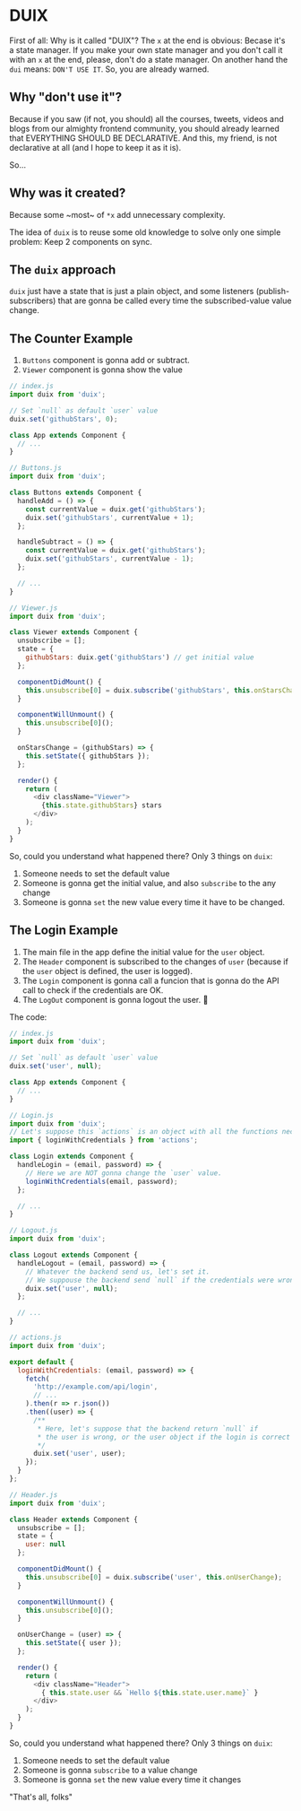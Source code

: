 # DUIX
First of all: Why is it called "DUIX"? The `x` at the end is obvious: Becase it's a state manager. If you make your own state manager and you don't call it with an `x` at the end, please, don't do a state manager. On another hand the `dui` means: `DON'T USE IT`. So, you are already warned.


## Why "don't use it"?
Because if you saw (if not, you should) all the courses, tweets, videos and blogs from our almighty frontend community, you should already learned that EVERYTHING SHOULD BE DECLARATIVE. And this, my friend, is not declarative at all (and I hope to keep it as it is).

So...

## Why was it created?
Because some ~most~ of `*x` add unnecessary complexity.

The idea of `duix` is to reuse some old knowledge to solve only one simple problem: Keep 2 components on sync.

## The `duix` approach
`duix` just have a state that is just a plain object, and some listeners (publish-subscribers) that are gonna be called every time the subscribed-value value change.

## The Counter Example
1. `Buttons` component is gonna add or subtract.
2. `Viewer` component is gonna show the value

```js
// index.js
import duix from 'duix';

// Set `null` as default `user` value
duix.set('githubStars', 0);

class App extends Component {
  // ...
}
```

```js
// Buttons.js
import duix from 'duix';

class Buttons extends Component {
  handleAdd = () => {
    const currentValue = duix.get('githubStars');
    duix.set('githubStars', currentValue + 1);
  };

  handleSubtract = () => {
    const currentValue = duix.get('githubStars');
    duix.set('githubStars', currentValue - 1);
  };

  // ...
}
```

```js
// Viewer.js
import duix from 'duix';

class Viewer extends Component {
  unsubscribe = [];
  state = {
    githubStars: duix.get('githubStars') // get initial value
  };

  componentDidMount() {
    this.unsubscribe[0] = duix.subscribe('githubStars', this.onStarsChange);
  }

  componentWillUnmount() {
    this.unsubscribe[0]();
  }

  onStarsChange = (githubStars) => {
    this.setState({ githubStars });
  };

  render() {
    return (
      <div className="Viewer">
        {this.state.githubStars} stars
      </div>
    );
  }
}
```

So, could you understand what happened there? Only 3 things on `duix`:
1. Someone needs to set the default value
2. Someone is gonna get the initial value, and also `subscribe` to the any change
4. Someone is gonna `set` the new value every time it have to be changed.

## The Login Example
1. The main file in the app define the initial value for the `user` object.
2. The `Header` component is subscribed to the changes of `user` (because if the `user` object is defined, the user is logged).
3. The `Login` component is gonna call a funcion that is gonna do the API call to check if the credentials are OK.
4. The `LogOut` component is gonna logout the user. :shrug:

The code:

```js
// index.js
import duix from 'duix';

// Set `null` as default `user` value
duix.set('user', null);

class App extends Component {
  // ...
}
```

```js
// Login.js
import duix from 'duix';
// Let's suppose this `actions` is an object with all the functions necessary to login an user
import { loginWithCredentials } from 'actions';

class Login extends Component {
  handleLogin = (email, password) => {
    // Here we are NOT gonna change the `user` value.
    loginWithCredentials(email, password);
  };

  // ...
}
```

```js
// Logout.js
import duix from 'duix';

class Logout extends Component {
  handleLogout = (email, password) => {
    // Whatever the backend send us, let's set it.
    // We suppouse the backend send `null` if the credentials were wrong, or the proper `user` object if the credentials were OK.
    duix.set('user', null);
  };

  // ...
}
```

```js
// actions.js
import duix from 'duix';

export default {
  loginWithCredentials: (email, password) => {
    fetch(
      'http://example.com/api/login',
      // ...
    ).then(r => r.json())
    .then((user) => {
      /**
       * Here, let's suppose that the backend return `null` if
       * the user is wrong, or the user object if the login is correct
       */
      duix.set('user', user);
    });
  }
};
```

```js
// Header.js
import duix from 'duix';

class Header extends Component {
  unsubscribe = [];
  state = {
    user: null
  };

  componentDidMount() {
    this.unsubscribe[0] = duix.subscribe('user', this.onUserChange);
  }

  componentWillUnmount() {
    this.unsubscribe[0]();
  }

  onUserChange = (user) => {
    this.setState({ user });
  };

  render() {
    return (
      <div className="Header">
        { this.state.user && `Hello ${this.state.user.name}` }
      </div>
    );
  }
}
```

So, could you understand what happened there? Only 3 things on `duix`:
1. Someone needs to set the default value
2. Someone is gonna `subscribe` to a value change
3. Someone is gonna `set` the new value every time it changes


"That's all, folks"
